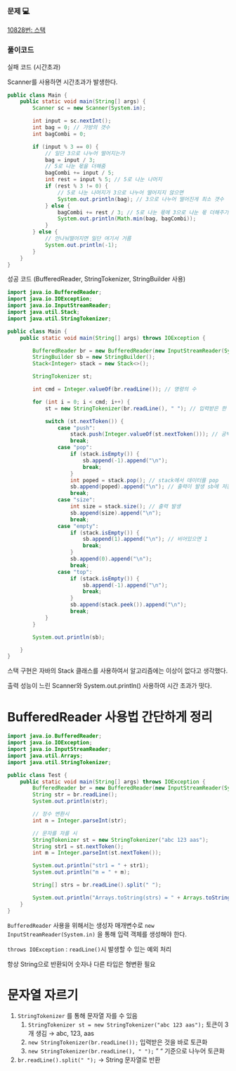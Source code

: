 ### 문제 💻 

[10828번: 스택](https://www.acmicpc.net/problem/10828)

### 풀이코드
실패 코드 (시간초과)

Scanner를 사용하면 시간초과가 발생한다.

```java
public class Main {
    public static void main(String[] args) {
        Scanner sc = new Scanner(System.in);

        int input = sc.nextInt();
        int bag = 0; // 가방의 갯수
        int bagCombi = 0;

        if (input % 3 == 0) {
            // 일단 3으로 나누어 떨어지는가
            bag = input / 3;
            // 5로 나눈 몫을 더해줌
            bagCombi += input / 5;
            int rest = input % 5; // 5로 나눈 나머지
            if (rest % 3 != 0) {
                // 5로 나눈 나머지가 3으로 나누어 떨어지지 않으면
                System.out.println(bag); // 3으로 나누어 떨어진게 최소 갯수
            } else {
                bagCombi += rest / 3; // 5로 나눈 몫에 3으로 나눈 몫 더해주기
                System.out.println(Math.min(bag, bagCombi));
            }
        } else {
            // 안나눠떨어지면 일단 여기서 거름
            System.out.println(-1);
        }
    }
}
```

성공 코드 (BufferedReader, StringTokenizer, StringBuilder 사용)

```java
import java.io.BufferedReader;
import java.io.IOException;
import java.io.InputStreamReader;
import java.util.Stack;
import java.util.StringTokenizer;

public class Main {
    public static void main(String[] args) throws IOException {

        BufferedReader br = new BufferedReader(new InputStreamReader(System.in));
        StringBuilder sb = new StringBuilder();
        Stack<Integer> stack = new Stack<>();

        StringTokenizer st;

        int cmd = Integer.valueOf(br.readLine()); // 명령의 수

        for (int i = 0; i < cmd; i++) {
            st = new StringTokenizer(br.readLine(), " "); // 입력받은 한 줄을 " " 기준으로 나눔

            switch (st.nextToken()) {
                case "push":
                    stack.push(Integer.valueOf(st.nextToken())); // 공백으로 나눈 다음 토큰을 push
                    break;
                case "pop":
                    if (stack.isEmpty()) {
                        sb.append(-1).append("\n");
                        break;
                    }
                    int poped = stack.pop(); // stack에서 데이터를 pop
                    sb.append(poped).append("\n"); // 출력이 발생 sb에 저장
                    break;
                case "size":
                    int size = stack.size(); // 출력 발생
                    sb.append(size).append("\n");
                    break;
                case "empty":
                    if (stack.isEmpty()) {
                        sb.append(1).append("\n"); // 비어있으면 1
                        break;
                    }
                    sb.append(0).append("\n");
                    break;
                case "top":
                    if (stack.isEmpty()) {
                        sb.append(-1).append("\n");
                        break;
                    }
                    sb.append(stack.peek()).append("\n");
                    break;
            }
        }

        System.out.println(sb);

    }
}
```

스택 구현은 자바의 Stack 클래스를 사용하여서 알고리즘에는 이상이 없다고 생각했다.

출력 성능이 느린 Scanner와 System.out.println() 사용하여 시간 초과가 떳다.

# BufferedReader 사용법 간단하게 정리

```java
import java.io.BufferedReader;
import java.io.IOException;
import java.io.InputStreamReader;
import java.util.Arrays;
import java.util.StringTokenizer;

public class Test {
    public static void main(String[] args) throws IOException {
        BufferedReader br = new BufferedReader(new InputStreamReader(System.in));
        String str = br.readLine();
        System.out.println(str);

        // 정수 변환시
        int n = Integer.parseInt(str);

        // 문자를 자를 시
        StringTokenizer st = new StringTokenizer("abc 123 aas");
        String str1 = st.nextToken();
        int m = Integer.parseInt(st.nextToken());

        System.out.println("str1 = " + str1);
        System.out.println("m = " + m);

        String[] strs = br.readLine().split(" ");

        System.out.println("Arrays.toString(strs) = " + Arrays.toString(strs));
    }
}
```

`BufferedReader` 사용을 위해서는 생성자 매개변수로 `new InputStreamReader(System.in)` 을 통해 입력 객체를 생성해야 한다.

`throws IOException` : `readLine()`시 발생할 수 있는 예외 처리

항상 String으로 반환되어 숫자나 다른 타입은 형변환 필요

# 문자열 자르기

1. `StringTokenizer` 를 통해 문자열 자를 수 있음
    1. `StringTokenizer st = new StringTokenizer("abc 123 aas");`
    토큰이 3개 생김 → abc,  123, aas
    2. `new StringTokenizer(br.readLine());`
    입력받은 것을 바로 토큰화
    3. `new StringTokenizer(br.readLine(), " ");`
    ” “ 기준으로 나누어 토큰화
2. `br.readLine().split(" ");` → String 문자열로 반환
